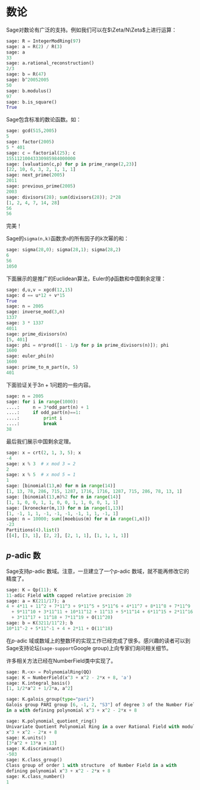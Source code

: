 # 数论


Sage对数论有广泛的支持。例如我们可以在$\Zeta/N\Zeta$上进行运算：
```py
sage: R = IntegerModRing(97)
sage: a = R(2) / R(3)
sage: a
33
sage: a.rational_reconstruction()
2/3
sage: b = R(47)
sage: b^20052005
50
sage: b.modulus()
97
sage: b.is_square()
True
```


Sage包含标准的数论函数。如：
```py
sage: gcd(515,2005)
5
sage: factor(2005)
5 * 401
sage: c = factorial(25); c
15511210043330985984000000
sage: [valuation(c,p) for p in prime_range(2,23)]
[22, 10, 6, 3, 2, 1, 1, 1]
sage: next_prime(2005)
2011
sage: previous_prime(2005)
2003
sage: divisors(28); sum(divisors(28)); 2*28
[1, 2, 4, 7, 14, 28]
56
56
```


完美！

Sage的`sigma(n,k)`函数求`n`的所有因子的$k$次幂的和：
```py
sage: sigma(28,0); sigma(28,1); sigma(28,2)
6
56
1050
```


下面展示的是推广的Euclidean算法，Euler的$\phi$函数和中国剩余定理：
```py
sage: d,u,v = xgcd(12,15)
sage: d == u*12 + v*15
True
sage: n = 2005
sage: inverse_mod(3,n)
1337
sage: 3 * 1337
4011
sage: prime_divisors(n)
[5, 401]
sage: phi = n*prod([1 - 1/p for p in prime_divisors(n)]); phi
1600
sage: euler_phi(n)
1600
sage: prime_to_m_part(n, 5)
401
```


下面验证关于$3n+1$问题的一些内容。
```py
sage: n = 2005
sage: for i in range(1000):
....:     n = 3*odd_part(n) + 1
....:     if odd_part(n)==1:
....:         print i
....:         break
38
```


最后我们展示中国剩余定理。
```py
sage: x = crt(2, 1, 3, 5); x   
-4
sage: x % 3  # x mod 3 = 2
2
sage: x % 5  # x mod 5 = 1
1
sage: [binomial(13,m) for m in range(14)]
[1, 13, 78, 286, 715, 1287, 1716, 1716, 1287, 715, 286, 78, 13, 1]
sage: [binomial(13,m)%2 for m in range(14)]
[1, 1, 0, 0, 1, 1, 0, 0, 1, 1, 0, 0, 1, 1]
sage: [kronecker(m,13) for m in range(1,13)]
[1, -1, 1, 1, -1, -1, -1, -1, 1, 1, -1, 1]
sage: n = 10000; sum([moebius(m) for m in range(1,n)])
-23
Partitions(4).list()
[[4], [3, 1], [2, 2], [2, 1, 1], [1, 1, 1, 1]]
```


$p$-adic 数
-----------

Sage支持$p$-adic 数域。注意，一旦建立了一个$p$-adic 数域，就不能再修改它的精度了。
```py
sage: K = Qp(11); K
11-adic Field with capped relative precision 20
sage: a = K(211/17); a
4 + 4*11 + 11^2 + 7*11^3 + 9*11^5 + 5*11^6 + 4*11^7 + 8*11^8 + 7*11^9 
  + 9*11^10 + 3*11^11 + 10*11^12 + 11^13 + 5*11^14 + 6*11^15 + 2*11^16 
  + 3*11^17 + 11^18 + 7*11^19 + O(11^20)
sage: b = K(3211/11^2); b
10*11^-2 + 5*11^-1 + 4 + 2*11 + O(11^18)
```


在$p$-adic 域或数域上的整数环的实现工作已经完成了很多。感兴趣的读者可以到Sage支持论坛(`sage-support`Google group)上向专家们询问相关细节。

许多相关方法已经在NumberField类中实现了。
```py
sage: R.<x> = PolynomialRing(QQ)
sage: K = NumberField(x^3 + x^2 - 2*x + 8, 'a')
sage: K.integral_basis()
[1, 1/2*a^2 + 1/2*a, a^2]
```

```py
sage: K.galois_group(type="pari")
Galois group PARI group [6, -1, 2, "S3"] of degree 3 of the Number Field 
in a with defining polynomial x^3 + x^2 - 2*x + 8
```

```py
sage: K.polynomial_quotient_ring()
Univariate Quotient Polynomial Ring in a over Rational Field with modulus 
x^3 + x^2 - 2*x + 8
sage: K.units()
[3*a^2 + 13*a + 13]
sage: K.discriminant()
-503
sage: K.class_group()
Class group of order 1 with structure  of Number Field in a with 
defining polynomial x^3 + x^2 - 2*x + 8
sage: K.class_number()
1
```

